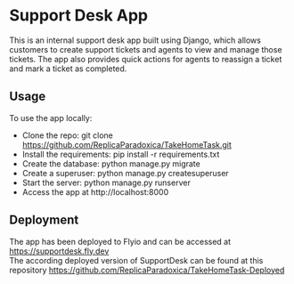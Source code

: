 Support Desk App
==
This is an internal support desk app built using Django, which allows customers to create support tickets and agents to view and manage those tickets. The app also provides quick actions for agents to reassign a ticket and mark a ticket as completed.


Usage
--
To use the app locally:
- Clone the repo: git clone https://github.com/ReplicaParadoxica/TakeHomeTask.git
- Install the requirements: pip install -r requirements.txt
- Create the database: python manage.py migrate
- Create a superuser: python manage.py createsuperuser
- Start the server: python manage.py runserver
- Access the app at http://localhost:8000

Deployment
--
The app has been deployed to Flyio and can be accessed at https://supportdesk.fly.dev
<br> The according deployed version of SupportDesk can be found at this repository https://github.com/ReplicaParadoxica/TakeHomeTask-Deployed
